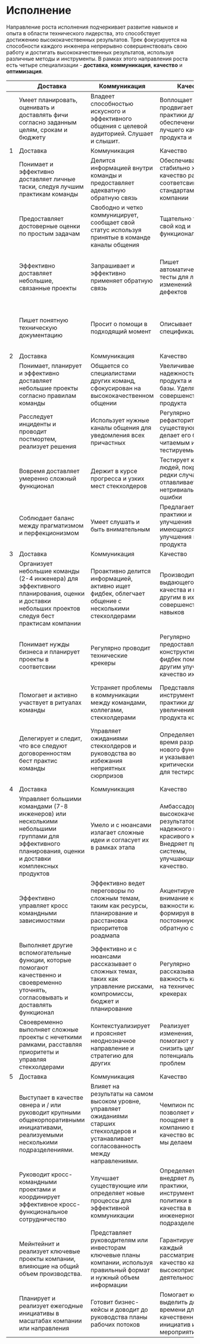 # Исполнение

Направление роста исполнения подчеркивает развитие навыков и опыта в области технического лидерства, это способствует достижению высококачественных результатов. Трек фокусируется на способности каждого инженера непрерывно совершенствовать свою работу и достигать высококачественных результатов, используя различные методы и инструменты.
В рамках этого направления роста есть четыре специализации - **доставка**, **коммуникация**, **качество** и **оптимизация**.

|     | Доставка                                                                                                                                                | Коммуникация                                                                                                                                 | Качество                                                                                                                 | Оптимизация                                                                                                                                 |
| --- | ------------------------------------------------------------------------------------------------------------------------------------------------------- | -------------------------------------------------------------------------------------------------------------------------------------------- | ------------------------------------------------------------------------------------------------------------------------ | ------------------------------------------------------------------------------------------------------------------------------------------- |
|     | Умеет планировать, оценивать и доставлять фичи согласно заданным целям, срокам и бюджету                                                                | Владеет способностью искусного и эффективного общения с целевой аудиторией. Слушает и слышит.                                                | Воплощает и продвигает лучшие практики для обеспечения лучшего качества продукта и сервисов.                             | Бросает вызов устоям и положительно влияет на организационные моменты вне рабочего процесса                                                 |
| 1   | Доставка                                                                                                                                                | Коммуникация                                                                                                                                 | Качество                                                                                                                 | Оптимизация                                                                                                                                 |
|     | Понимает и эффективно доставляет личные таски, следуя лучшим практикам команды                                                                          | Делится информацией внутри команды и предоставляет адекватную обратную связь                                                                 | Обеспечивает стабильно хорошее качество работы в соответсвии со стандартами компании                                     | Определяет и формирует возможности для организационных и проектных улучшений                                                                |
|     | Предоставляет достоверные оценки по простым задачам                                                                                                     | Свободно и четко коммуницирует, сообщает свой статус используя принятые в команде каналы общения                                             | Тщательно тестирует свой код и функционал                                                                                | Задает наводящие вопросы инициирующие обсуждение по оптимизации/улучшению                                                                   |
|     | Эффективно доставляет небольшие, связанные проекты                                                                                                      | Запрашивает и эффективно применяет обратную связь                                                                                            | Пишет автоматические тесты для любых изменений или дефектов                                                              | Подсвечивает адекватные моменты во время ретроспективы, вызывая положительные изменения                                                     |
|     | Пишет понятную техническую документацию                                                                                                                 | Просит о помощи в подходящий момент                                                                                                          | Описывает понятную спецификацию                                                                                          | Предлагает улучшения позитивно влияющие на продуктивность команды                                                                           |
| 2   | Доставка                                                                                                                                                | Коммуникация                                                                                                                                 | Качество                                                                                                                 | Оптимизация                                                                                                                                 |
|     | Понимает, планирует и эффективно доставляет небольшие проекты согласно правилам команды                                                                 | Общается со специалистами других команд, сфокусирован на высококачественном общении                                                          | Увеличивает надежность продукта и кодовой базы. Уделяет время совершенствованию продукта                                 | Реализует небольшие изменения с целью позитивного влияния на простые фичи                                                                   |
|     | Расследует инциденты и проводит постмортем, реализует решения                                                                                           | Использует нужные каналы общения для уведомления всех причастных                                                                             | Регулярно рефакторит существующий код, делает его более читаемым и тестируемым                                           | Активно берет таски из беклога или дефекты после постмортена                                                                                |
|     | Вовремя доставляет умеренно сложный функционал                                                                                                          | Держит в курсе прогресса и узких мест стекхолдеров                                                                                           | Тестирует код других людей, покрывает редки случаи, отлавливает нетривиальные ошибки                                     | Активно предлагает и делает улучшения дизайна                                                                                               |
|     | Соблюдает баланс между прагматизмом и перфекционизмом                                                                                                   | Умеет слушать и быть внимательным                                                                                                            | Предлагает новые практики и улучшения имеющихся для улучшения качества продукта                                          | Определяет пути улучшения производительности приложения и стабильности                                                                      |
| 3   | Доставка                                                                                                                                                | Коммуникация                                                                                                                                 | Качество                                                                                                                 | Оптимизация                                                                                                                                 |
|     | Организует небольшие команды (2-4 инженера) для эффективного планирования, оценки и доставки небольших проектов следуя бест практисам компании          | Проактивно делится информацией, активно ищет фидбек, облегчает общение с несколькими стекхолдерами                                           | Производит код выдающегося качества и помогает другим в их работе и совершенствовании навыков                            | Реализует изменения с целью позитивного влияния на всю команду или предлагает небольшие фичи, сервисы                                       |
|     | Понимает нужды бизнеса и планирует проекты в соответсвии                                                                                                | Регулярно проводит технические крекеры                                                                                                       | Регулярно предоставляет конструктивный фидбек помогая другим улучшить качество их работы                                 | Становится мейнтейнером систем которые ни кем не поддерживаются или не хотят поддерживаться                                                 |
|     | Помогает и активно участвует в ритуалах команды                                                                                                         | Устраняет проблемы в коммуникации между командами, коллегами, стекхолдерами                                                                  | Представляет новые инструменты и практики для увеличения качества продукта команды                                       | Активно демонстрирует концепты с готовыми прототипами                                                                                       |
|     | Делегирует и следит, что все следуют договоренностям бест практис команды                                                                               | Управляет ожиданиями стекхолдеров и руководства во избежания неприятных сюрпризов                                                            | Определяет риски во время разработки нового функционала и указывает критические места для тестирования                   | Предлагает(и доводит до реализации) фичи или компоненты, которые помогают улучшить производительность продукта                              |
| 4   | Доставка                                                                                                                                                | Коммуникация                                                                                                                                 | Качество                                                                                                                 | Оптимизация                                                                                                                                 |
|     | Управляет большими командами (7-8 инженеров) или несколькими небольшими группами для эффективного планирования, оценки и доставки комплексных продуктов | Умело и с нюансами излагает сложные идеи и согласует их в рамках этапа                                                                       | Амбассадор высококачественных результатов, надежного и красивого кода. Внедряет процессы и системы, улучшающие качество. | Инициирует и внедряет изменения, которые оказывают существенное положительное влияние на инженерную практику или сильное влияние на продукт |
|     | Эффективно управляет кросс командными зависимостями                                                                                                     | Эффективно ведет переговоры по сложным темам, таким как ресурсы, планирование и расстановка приоритетов роадмапа                             | Акцентирует внимание команд на важности качества, формируя влияние и постоянную обратную связь.                          | Продвигает новые процессы, которые помогают инженерам работать лучше                                                                        |
|     | Выполняет другие вспомогательные функции, которые помогают качественно и своевременно уточнять, согласовывать и доставлять функционал                   | Эффективно и с нюансами рассказывает о сложных темах, таких как управление рисками, компромиссы, бюджет и планирование                       | Регулярно рассказывает про важность качества на технических крекерах                                                     | Демонстрирует мужество и решительность перед лицом постоянных препятствий.                                                                  |
|     | Своевременно выполняет сложные проекты с нечеткими рамками, расставляя приоритеты и управляя стекхолдерами                                              | Контекстуализирует и проясняет неоднозначное направление и стратегию для других                                                              | Реализует изменения, которые помогают устранить/снизить целый класс потенциальных проблем                                | Инициирует мажорные новые функции, сервисы или архитектуры                                                                                  |
| 5   | Доставка                                                                                                                                                | Коммуникация                                                                                                                                 | Качество                                                                                                                 | Оптимизация                                                                                                                                 |
|     | Выступает в качестве овнера и / или руководит крупными общекорпоративными инициативами, реализуемыми несколькими подразделениями.                       | Влияет на результаты на самом высоком уровне, управляет ожиданиями старших стекхолдеров и устанавливает согласованность между направлениями. | Чемпион по качеству позволяет и поощряет всю компанию внедрять качество во все, что мы делаем                            | Чемпион по оптимизации. Инициирует и внедряет изменения, которые оказывают существенное положительное влияние на всю компанию               |
|     | Руководит кросс-командными проектами и координирует эффективное кросс-функциональное сотрудничество                                                     | Улучшает существующие или определяет новые процессы для эффективной коммуникации                                                             | Определяет и внедряет лучшие практики, инструменты и политики в области качества в инженерном подразделении.             | Создает новый профиль работы для решения системных проблем.                                                                                 |
|     | Мейнтейнит и реализует ключевые проекты компании, влияющие на общий объем производства.                                                                 | Представляет руководителям или инвесторам ключевые планы компании, используя правильный формат и нужный объем информации                     | Гарантирует, что каждый рассматривает качество как высокоприоритетную деятельность                                       | Планирует проект оптимизации в масштабах компании и эффективно осуществляет управление изменениями.                                         |
|     | Планирует и реализует ежегодные инициативы в масштабах компании или направления                                                                         | Готовит бизнес-кейсы и доводит до руководства планы рабочих потоков                                                                          | Помогает командам выделить достаточно времени для качественных инициатив и мероприятий                                   | Убеждает руководство принять новую стратегию.                                                                                               |
